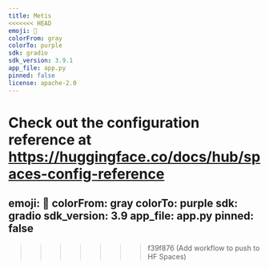 ```yaml
---
title: Metis
<<<<<<< HEAD
emoji: 🏢
colorFrom: gray
colorTo: purple
sdk: gradio
sdk_version: 3.9.1
app_file: app.py
pinned: false
license: apache-2.0
---
```


Check out the configuration reference at https://huggingface.co/docs/hub/spaces-config-reference
=======
emoji: 🚀
colorFrom: gray
colorTo: purple
sdk: gradio
sdk_version: 3.9
app_file: app.py
pinned: false
---


>>>>>>> f39f876 (Add workflow to push to HF Spaces)
